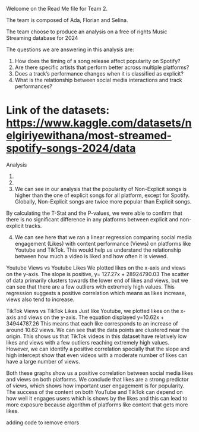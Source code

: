 
Welcome on the Read Me file for Team 2. 

The team is composed of Ada, Florian and Selina.

The team choose to produce an analysis on a free of rights Music Streaming database for 2024 

The questions we are answering in this analysis are:

1. How does the timing of a song release affect popularity on Spotify?
2. Are there specific artists that perform better across multiple platforms?
3. Does a track’s performance changes when it is classified as explicit?
4. What is the relationship between social media interactions and track performances?

# Link of the datasets: https://www.kaggle.com/datasets/nelgiriyewithana/most-streamed-spotify-songs-2024/data

Analysis

1. 
2. 
3. We can see in our analysis that the popularity of Non-Explicit songs is higher than the one of explicit songs for all platform, except for Spotify. Globally, Non-Explicit songs are twice more popular than Explicit songs.

By calculating the T-Stat and the P-values, we were able to confirm that there is no significant difference in any platforms between explicit and non-explicit tracks.


4. We can see here that we ran a linear regression comparing social media engagement (Likes) with content performance (Views) on platforms like Youtube and TikTok. This would help us understand the relationship between how much a video is liked and how often it is viewed.
   
Youtube Views vs Youtube Likes
We plotted likes on the x-axis and views on the y-axis. The slope is positive, y= 127.27x + 28924790.03
The scatter of data primarily clusters towards the lower end of likes and views, but we can see that there are a few outliers with extremely high values. This regression suggests a positive correlation which means as likes increase, views also tend to increase. 

TikTok Views vs TikTok Likes
Just like Youtube, we plotted likes on the x-axis and views on the y-axis. The equation displayed y=10.62x + 34944787.26
This means that each like corresponds to an increase of around 10.62 views. We can see that the data points are clustered near the origin. This shows us that TikTok videos in this dataset have relatively low likes and views with a few outliers reaching extremely high values. However, we can identify a positive correlation specially that the slope and high intercept show that even videos with a moderate number of likes can have a large number of views.

Both these graphs show us a positive correlation between social media likes and views on both platforms. We conclude that likes are a strong predictor of views, which shows how important user engagement is for popularity. The success of the content on both YouTube and TikTok can depend on how well it engages users which is shows by the likes and this can lead to more exposure because algorithm of platforms like content that gets more likes. 



adding code to remove errors
